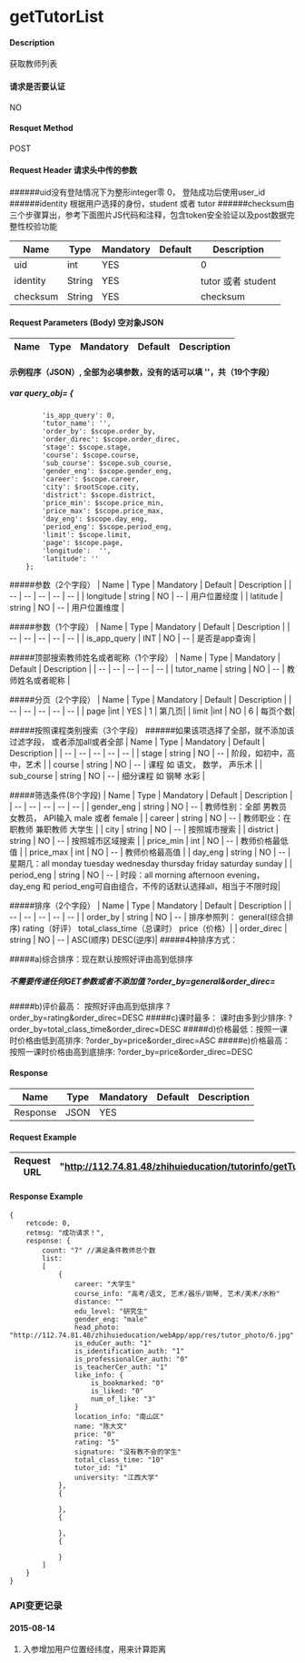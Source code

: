 # getTutorList

#### Description
获取教师列表


#### 请求是否要认证
NO


#### Resquet Method
POST


#### Request Header 请求头中传的参数
######uid没有登陆情况下为整形integer零 0， 登陆成功后使用user_id
######identity 根据用户选择的身份，student 或者 tutor
######checksum由三个步骤算出，参考下面图片JS代码和注释，包含token安全验证以及post数据完整性校验功能

| Name | Type | Mandatory | Default | Description |
| -- | -- | -- | -- | -- |
| uid | int | YES |  | 0 |
| identity    | String | YES |  | tutor 或者 student|
| checksum    | String | YES |  | checksum|


#### Request Parameters (Body) 空对象JSON

| Name | Type | Mandatory | Default | Description |
| -- | -- | -- | -- | -- |
####  示例程序（JSON）, 全部为必填参数，没有的话可以填 ''，共（19个字段）
#####           var query_obj= {
            'is_app_query': 0,
            'tutor_name': '',
            'order_by': $scope.order_by,
            'order_direc': $scope.order_direc,
            'stage': $scope.stage, 
            'course': $scope.course,
            'sub_course': $scope.sub_course,
            'gender_eng': $scope.gender_eng,
            'career': $scope.career,
            'city': $rootScope.city,
            'district': $scope.district,
            'price_min': $scope.price_min,
            'price_max': $scope.price_max,
            'day_eng': $scope.day_eng,
            'period_eng': $scope.period_eng,
            'limit': $scope.limit, 
            'page': $scope.page,
            'longitude':  '',
            'latitude': ''
        };

#####参数（2个字段）
| Name | Type | Mandatory | Default | Description |
| -- | -- | -- | -- | -- |
| longitude | string | NO | -- | 用户位置经度 |
| latitude | string | NO | -- | 用户位置维度 |

#####参数（1个字段）
| Name | Type | Mandatory | Default | Description |
| -- | -- | -- | -- | -- |
| is_app_query | INT | NO | -- | 是否是app查询 |

#####顶部搜索教师姓名或者昵称（1个字段）
| Name | Type | Mandatory | Default | Description |
| -- | -- | -- | -- | -- |
| tutor_name | string | NO | -- | 教师姓名或者昵称 |

#####分页（2个字段）
| Name | Type | Mandatory | Default | Description |
| -- | -- | -- | -- | -- |
| page |int | YES | 1 | 第几页|
| limit |int | NO | 6 | 每页个数|

#####按照课程类别搜索（3个字段）
######如果该项选择了全部，就不添加该过滤字段， 或者添加all或者全部
| Name | Type | Mandatory | Default | Description |
| -- | -- | -- | -- | -- |
| stage | string | NO | -- | 阶段，如初中，高中，艺术 |
| course | string | NO | -- | 课程  如 语文， 数学， 声乐术 |
| sub_course | string | NO | -- | 细分课程 如 钢琴 水彩 |


#####筛选条件(8个字段)
| Name | Type | Mandatory | Default | Description |
| -- | -- | -- | -- | -- |
| gender_eng | string | NO | -- | 教师性别：全部 男教员 女教员，  API输入 male 或者 female |
| career | string | NO | -- | 教师职业：在职教师 兼职教师 大学生 |
| city | string | NO | -- |  按照城市搜索 |
| district | string | NO | -- |  按照城市区域搜索 |
| price_min | int | NO | -- | 教师价格最低值 |
| price_max | int | NO | -- | 教师价格最高值 |
| day_eng | string | NO | -- |  星期几：all monday tuesday wednesday thursday friday saturday sunday |
| period_eng | string | NO | -- |  时段：all morning afternoon evening， day_eng 和 period_eng可自由组合，不传的话默认选择all，相当于不限时段|



#####排序（2个字段）
| Name | Type | Mandatory | Default | Description |
| -- | -- | -- | -- | -- |
| order_by | string | NO | -- | 排序参照列： general(综合排序)  rating（好评） total_class_time（总课时） price（价格）|
| order_direc  | string | NO | -- |  ASC(顺序) DESC(逆序)|
#####4种排序方式：

#####a)综合排序：现在默认按照好评由高到低排序
#####  不需要传递任何GET参数或者不添加值 ?order_by=general&order_direc=
#####b)评价最高： 按照好评由高到低排序  ?order_by=rating&order_direc=DESC
#####c)课时最多： 课时由多到少排序:  ?order_by=total_class_time&order_direc=DESC
#####d)价格最低：按照一课时价格由低到高排序:  ?order_by=price&order_direc=ASC
#####e)价格最高：按照一课时价格由高到底排序:   ?order_by=price&order_direc=DESC




#### Response
| Name | Type | Mandatory | Default | Description |
| -- | -- | -- | -- | -- |
| Response | JSON | YES| |   |


#### Request Example

|Request URL | "http://112.74.81.48/zhihuieducation/tutorinfo/getTutorList" |
| --| -- |


#### Response Example

```
{
    retcode: 0, 
    retmsg: "成功请求！",
    response: { 
        count: "7" //满足条件教师总个数
        list:
        [
            {
                career: "大学生"
                course_info: "高考/语文, 艺术/器乐/钢琴, 艺术/美术/水粉"
                distance: ""
                edu_level: "研究生"
                gender_eng: "male"
                head_photo: "http://112.74.81.48/zhihuieducation/webApp/app/res/tutor_photo/6.jpg"
                is_eduCer_auth: "1"
                is_identification_auth: "1"
                is_professionalCer_auth: "0"
                is_teacherCer_auth: "1"
                like_info: {
                    is_bookmarked: "0"
                    is_liked: "0"
                    num_of_like: "3"
                }
                location_info: "南山区"
                name: "陈大文"
                price: "0"
                rating: "5"
                signature: "没有教不会的学生"
                total_class_time: "10"
                tutor_id: "1"
                university: "江西大学"
            },
            {
            
            },
            {
        
            },
            {
        
            }
        ]
    }
}
```

### API变更记录


#### 2015-08-14 
1. 入参增加用户位置经纬度，用来计算距离







